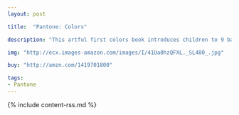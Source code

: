 ```yaml
---
layout: post

title:  "Pantone: Colors"

description: "This artful first colors book introduces children to 9 basic colors and 20 shades of each. Readers will immerse themselves in the concept that one color name actually refers to a variety of dark, light, and in-between tones. Young children will begin by simply naming the colors of the monochromatic images and will soon grow to select their favorite and least-favorite shades. <em>Pantone: Colors</em> is a visually pleasing way to expand the colors conversation and develop a child’s sense of visual discrimination."

img: "http://ecx.images-amazon.com/images/I/41Ua0hzQFXL._SL480_.jpg"

buy: "http://amzn.com/1419701800"

tags:
- Pantone
---
```


{% include content-rss.md %}